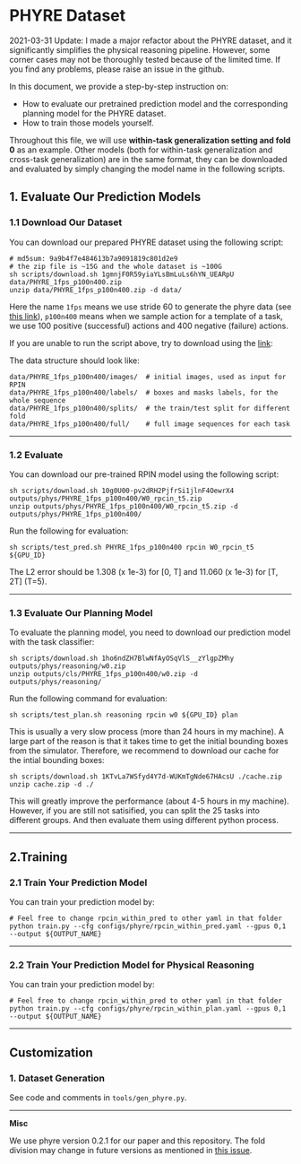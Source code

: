 # PHYRE Dataset

2021-03-31 Update: I made a major refactor about the PHYRE dataset, and it significantly simplifies the physical reasoning pipeline. However, some corner cases may not be thoroughly tested because of the limited time. If you find any problems, please raise an issue in the github.

In this document, we provide a step-by-step instruction on:
- How to evaluate our pretrained prediction model and the corresponding planning model for the PHYRE dataset.
- How to train those models yourself.

Throughout this file, we will use **within-task generalization setting and fold 0** as an example. Other models (both for within-task generalization and cross-task generalization) are in the same format, they can be downloaded and evaluated by simply changing the model name in the following scripts.

## 1. Evaluate Our Prediction Models

### 1.1 Download Our Dataset

You can download our prepared PHYRE dataset using the following script:
```
# md5sum: 9a9b4f7e484613b7a9091819c801d2e9
# the zip file is ~15G and the whole dataset is ~100G
sh scripts/download.sh 1gmnjF0R59yiaYLsBmLuLs6hYN_UEARpU data/PHYRE_1fps_p100n400.zip
unzip data/PHYRE_1fps_p100n400.zip -d data/
```
Here the name `1fps` means we use stride 60 to generate the phyre data (see [this link](https://github.com/facebookresearch/phyre/blob/920cd2cc2d7ee29c08ae6ebff8f0463c2245d603/src/simulator/task_utils.h#L25)), `p100n400` means when we sample action for a template of a task, we use 100 positive (successful) actions and 400 negative (failure) actions.

If you are unable to run the script above, try to download using the [link](https://drive.google.com/file/d/1gmnjF0R59yiaYLsBmLuLs6hYN_UEARpU/view?usp=sharing):

The data structure should look like:
```
data/PHYRE_1fps_p100n400/images/  # initial images, used as input for RPIN
data/PHYRE_1fps_p100n400/labels/  # boxes and masks labels, for the whole sequence
data/PHYRE_1fps_p100n400/splits/  # the train/test split for different fold
data/PHYRE_1fps_p100n400/full/    # full image sequences for each task
```

---

### 1.2 Evaluate

You can download our pre-trained RPIN model using the following script:
```
sh scripts/download.sh 10g0U00-pv2dRH2PjfrSi1jlnF4OewrX4 outputs/phys/PHYRE_1fps_p100n400/W0_rpcin_t5.zip
unzip outputs/phys/PHYRE_1fps_p100n400/W0_rpcin_t5.zip -d outputs/phys/PHYRE_1fps_p100n400/
```

Run the following for evaluation:
```
sh scripts/test_pred.sh PHYRE_1fps_p100n400 rpcin W0_rpcin_t5 ${GPU_ID}
```
The L2 error should be 1.308 (x 1e-3) for [0, T] and 11.060 (x 1e-3) for [T, 2T] (T=5).

---

### 1.3 Evaluate Our Planning Model

To evaluate the planning model, you need to download our prediction model with the task classifier:
```
sh scripts/download.sh 1ho6ndZH7BlwNfAyOSqVlS__zYlgpZMhy outputs/phys/reasoning/w0.zip
unzip outputs/cls/PHYRE_1fps_p100n400/w0.zip -d outputs/phys/reasoning/
```

Run the following command for evaluation:
```
sh scripts/test_plan.sh reasoning rpcin w0 ${GPU_ID} plan
```

This is usually a very slow process (more than 24 hours in my machine). A large part of the reason is that it takes time to get the initial bounding boxes from the simulator. Therefore, we recommend to download our cache for the intial bounding boxes:
```
sh scripts/download.sh 1KTvLa7WSfyd4Y7d-WUKmTgNde67HAcsU ./cache.zip
unzip cache.zip -d ./
```
This will greatly improve the performance (about 4-5 hours in my machine). However, if you are still not satisified, you can split the 25 tasks into different groups. And then evaluate them using different python process.

---

## 2.Training

### 2.1 Train Your Prediction Model

You can train your prediction model by:
```
# Feel free to change rpcin_within_pred to other yaml in that folder
python train.py --cfg configs/phyre/rpcin_within_pred.yaml --gpus 0,1 --output ${OUTPUT_NAME}
```

---

### 2.2 Train Your Prediction Model for Physical Reasoning

You can train your prediction model by:
```
# Feel free to change rpcin_within_pred to other yaml in that folder
python train.py --cfg configs/phyre/rpcin_within_plan.yaml --gpus 0,1 --output ${OUTPUT_NAME}
```

---

## Customization 

### 1. Dataset Generation

See code and comments in `tools/gen_phyre.py`.

---

**Misc**

We use phyre version 0.2.1 for our paper and this repository. The fold division may change in future versions as mentioned in [this issue](https://github.com/facebookresearch/phyre/issues/40).
